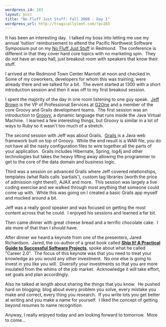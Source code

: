 ```yaml
--- 
wordpress_id: 103
layout: post
title: "No Fluff Just Stuff: Fall 2008 - Day 1"
wordpress_url: http://tragicallyleet.com/?p=103
---
```

<p>It has been an interesting day.&#160; I talked my boss into letting me use my annual 'tuition' reimbursement to attend the Pacific Northwest Software Symposium put on my <a href="http://nofluffjuststuff.com">No Fluff Just Stuff</a> in Redmond.&#160; The conference is different in that they cover hard core topics with no marketing spin.&#160; They do not have an expo hall, just breakout room with speakers that know their stuff.</p>
<p>I arrived at the Redmond Town Center Marriott at noon and checked in.&#160; Some of my coworkers, developers for whom this was training, were already there and we talked for a bit.&#160; The event started at 1300 with a short introduction session and then it was off to my first breakout session.</p>
<p>I spent the majority of the day in one room listening to one guy speak.&#160; <a href="http://javajeff.blogspot.com/" target="_blank">Jeff Brown</a> is the VP of Professional Services at <a href="http://g2one.com/">G2One</a> and a member of the core Groovy and Grails development teams.&#160; The first session was an introduction to <a href="http://groovy.codehaus.org/" target="_blank">Groovy</a>, a dynamic language that runs inside the Java Virtual Machine.&#160; I learned a few interesting things, but Groovy is similar in a lot of ways to Ruby so it wasn't too much of a stretch.</p>
<p>The second session with Jeff was about Grails.&#160; <a href="http://grails.org/" target="_blank">Grails </a>is a Java web framework built on top of Groovy.&#160; While the end result is a WAR file, you do not have all the nasty configuration files to wire together all the parts of your application.&#160; Grails includes Hibernate, Spring, log4j and other technologies but takes the heavy lifting away allowing the programmer to get to the core of the data domain and business logic.</p>
<p>Third was a session on advanced Grails where Jeff covered relationships, templates (what Rails calls 'partials'), custom tag libraries (worth the price of admission right there!), AJAX and more.&#160; This session was largely a live coding exercise and we walked through most anything that someone could come up with.&#160; While this was going on I created a basic Grails app myself and mucked around a bit.</p>
<p>Jeff was a really good speaker and was focused on getting the most content across that he could.&#160; I enjoyed his sessions and learned a far bit.</p>
<p>Then came dinner with great cheese bread and a terrific chocolate cake.&#160; I ate more of that than I should have.</p>
<p>After dinner we heard a keynote from one of the presenters, Jared Richardson.&#160; Jared, the co-author of a great book called <a href="http://www.amazon.com/Practical-Guide-Successful-Software-Projects/dp/0974514047%3FSubscriptionId%3D1N9AHEAQ2F6SVD97BE02%26tag%3Dtragicallyl33-20%26linkCode%3Dxm2%26camp%3D2025%26creative%3D165953%26creativeASIN%3D0974514047" target="_blank"><strong>Ship It! A Practical Guide to Successful Software Projects</strong></a>, spoke about what he called &quot;Career 2.0&quot;.&#160; The focus of this keynote was that you need to treat your knowledge as you would any other investment.&#160; No one else is going to invest in you like you will.&#160; Diversify your investments so that you are more insulated from the whims of the job market.&#160; Acknowledge it will take effort, set goals and plan accordingly.</p>
<p>Also he talked at length about sharing the things that you know.&#160; He pushed hard on blogging; blog about every problem you solve, every mistake you make and correct, every thing you research.&#160; If you write lots you get better at writing and you make a name for yourself.&#160; I liked the concept of getting beyond resumes to name recognition.</p>
<p>Anyway, I really enjoyed today and am looking forward to tomorrow.&#160; More to come...</p>

